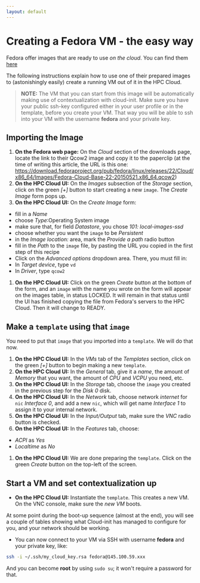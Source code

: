 ```yaml
---
layout: default
---
```

# Creating a Fedora VM - the easy way

Fedora offer images that are ready to use _on the cloud_. You can find them [here](https://getfedora.org/en/cloud/download/)

The following instructions explain how to use one of their prepared images to (astonishingly easily) create a running VM out of it in the HPC Cloud.

>**NOTE:**
>The VM that you can start from this image will be automatically making use of contextualization with cloud-init. Make sure you have your public ssh-key configured either in your user profile or in the template, before you create your VM. That way you will be able to ssh into your VM with the username **fedora** and your private key.

## Importing the Image
1. **On the Fedora web page:** On the _Cloud_ section of the downloads page, locate the link to their Qcow2 image and copy it to the paperclip (at the time of writing this article, the URL is this one: https://download.fedoraproject.org/pub/fedora/linux/releases/22/Cloud/x86_64/Images/Fedora-Cloud-Base-22-20150521.x86_64.qcow2)
1. **On the HPC Cloud UI:** On the _Images_ subsection of the _Storage_ section, click on the green _[+]_ button to start creating a new `image`. The _Create Image_ form pops up.
1. **On the HPC Cloud UI:** On the _Create Image_ form:
 * fill in a _Name_
 * choose _Type_:Operating System image
 * make sure that, for field _Datastore_, you chose _101: local-images-ssd_
 * choose whether you want the `image` to be _Persistent_
 * in the _Image location:_ area, mark the _Provide a path_ radio button
 * fill in the _Path_ to the `image` file, by pasting the URL you copied in the first step of this recipe
 * Click on the _Advanced options_ dropdown area. There, you must fill in:
  * In _Target device_, type `vd`
  * In _Driver_, type `qcow2`
1. **On the HPC Cloud UI:** Click on the green _Create_ button at the bottom of the form, and an `image` with the name you wrote on the form will appear on the images table, in status LOCKED. It will remain in that status until the UI has finished copying the file from Fedora's servers to the HPC Cloud. Then it will change to READY.

## Make a `template` using that `image`

You need to put that `image` that you imported into a `template`. We will do that now.

1. **On the HPC Cloud UI:** In the _VMs_ tab of the _Templates_ section, click on the green _[+]_ button to begin making a new `template`.
1. **On the HPC Cloud UI:** In the _General_ tab, give it a _name_, the amount of _Memory_ that you want, the amount of _CPU_ and _VCPU_ you need, etc.
1. **On the HPC Cloud UI:** In the _Storage_ tab, choose the `image` you created in the previous step for the _Disk 0_ disk.
1. **On the HPC Cloud UI:** In the _Network_ tab, choose network _internet_ for `nic` _Interface 0_, and add a new `nic`, which will get name _Interface 1_ to assign it to your internal network.
1. **On the HPC Cloud UI:** In the _Input/Output_ tab, make sure the _VNC_ radio button is checked.
1. **On the HPC Cloud UI:** In the _Features_ tab, choose:
  * _ACPI_ as _Yes_
  * _Localtime_ as _No_
1. **On the HPC Cloud UI:** We are done preparing the `template`. Click on the green _Create_ button on the top-left of the screen.

## Start a VM and set contextualization up

* **On the HPC Cloud UI:** Instantiate the `template`. This creates a new VM. On the VNC console, make sure the _new VM_ boots. 

At some point during the boot-up sequence (almost at the end), you will see a couple of tables showing what Cloud-init has managed to configure for you, and your network should be working. 

* You can now connect to your VM via SSH with username **fedora** and your private key, like:
```sh
ssh -i ~/.ssh/my_cloud_key.rsa fedora@145.100.59.xxx
```

And you can become **root** by using `sudo su`; it won't require a password for that.
